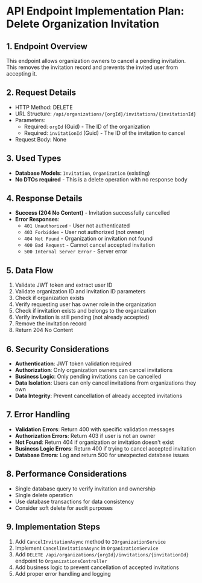 # API Endpoint Implementation Plan: Delete Organization Invitation

## 1. Endpoint Overview
This endpoint allows organization owners to cancel a pending invitation. This removes the invitation record and prevents the invited user from accepting it.

## 2. Request Details
- HTTP Method: DELETE
- URL Structure: `/api/organizations/{orgId}/invitations/{invitationId}`
- Parameters:
  - Required: `orgId` (Guid) - The ID of the organization
  - Required: `invitationId` (Guid) - The ID of the invitation to cancel
- Request Body: None

## 3. Used Types
- **Database Models**: `Invitation`, `Organization` (existing)
- **No DTOs required** - This is a delete operation with no response body

## 4. Response Details
- **Success (204 No Content)** - Invitation successfully cancelled
- **Error Responses**:
  - `401 Unauthorized` - User not authenticated
  - `403 Forbidden` - User not authorized (not owner)
  - `404 Not Found` - Organization or invitation not found
  - `400 Bad Request` - Cannot cancel accepted invitation
  - `500 Internal Server Error` - Server error

## 5. Data Flow
1. Validate JWT token and extract user ID
2. Validate organization ID and invitation ID parameters
3. Check if organization exists
4. Verify requesting user has owner role in the organization
5. Check if invitation exists and belongs to the organization
6. Verify invitation is still pending (not already accepted)
7. Remove the invitation record
8. Return 204 No Content

## 6. Security Considerations
- **Authentication**: JWT token validation required
- **Authorization**: Only organization owners can cancel invitations
- **Business Logic**: Only pending invitations can be cancelled
- **Data Isolation**: Users can only cancel invitations from organizations they own
- **Data Integrity**: Prevent cancellation of already accepted invitations

## 7. Error Handling
- **Validation Errors**: Return 400 with specific validation messages
- **Authorization Errors**: Return 403 if user is not an owner
- **Not Found**: Return 404 if organization or invitation doesn't exist
- **Business Logic Errors**: Return 400 if trying to cancel accepted invitation
- **Database Errors**: Log and return 500 for unexpected database issues

## 8. Performance Considerations
- Single database query to verify invitation and ownership
- Single delete operation
- Use database transactions for data consistency
- Consider soft delete for audit purposes

## 9. Implementation Steps
1. Add `CancelInvitationAsync` method to `IOrganizationService`
2. Implement `CancelInvitationAsync` in `OrganizationService`
3. Add `DELETE /api/organizations/{orgId}/invitations/{invitationId}` endpoint to `OrganizationsController`
4. Add business logic to prevent cancellation of accepted invitations
5. Add proper error handling and logging
